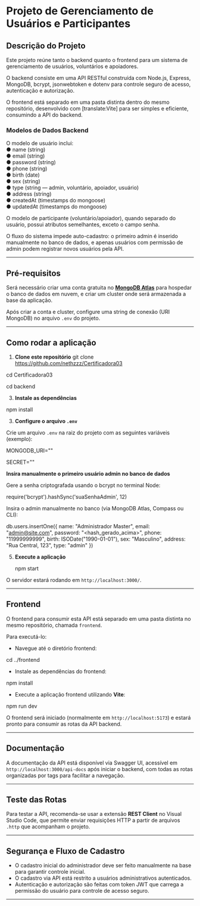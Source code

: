 # Projeto de Gerenciamento de Usuários e Participantes

## Descrição do Projeto

Este projeto reúne tanto o backend quanto o frontend para um sistema de gerenciamento de usuários, voluntários e apoiadores.  

O backend consiste em uma API RESTful construída com Node.js, Express, MongoDB, bcrypt, jsonwebtoken e dotenv para controle seguro de acesso, autenticação e autorização.  

O frontend está separado em uma pasta distinta dentro do mesmo repositório, desenvolvido com [translate:Vite] para ser simples e eficiente, consumindo a API do backend.

### Modelos de Dados Backend

O modelo de usuário inclui:  
● name (string)  
● email (string)  
● password (string)  
● phone (string)  
● birth (date)  
● sex (string)  
● type (string — admin, voluntário, apoiador, usuário)  
● address (string)  
● createdAt (timestamps do mongoose)  
● updatedAt (timestamps do mongoose)  

O modelo de participante (voluntário/apoiador), quando separado do usuário, possui atributos semelhantes, exceto o campo senha.

O fluxo do sistema impede auto-cadastro: o primeiro admin é inserido manualmente no banco de dados, e apenas usuários com permissão de admin podem registrar novos usuários pela API.

---

## Pré-requisitos

Será necessário criar uma conta gratuita no **[MongoDB Atlas](https://www.mongodb.com/cloud/atlas)** para hospedar o banco de dados em nuvem, e criar um cluster onde será armazenada a base da aplicação.

Após criar a conta e cluster, configure uma string de conexão (URI MongoDB) no arquivo `.env` do projeto.

---

## Como rodar a aplicação

1. **Clone este repositório**
git clone https://github.com/nethzzz/Certificadora03

cd Certificadora03

cd backend

3. **Instale as dependências**

npm install

3. **Configure o arquivo `.env`**  

Crie um arquivo `.env` na raiz do projeto com as seguintes variáveis (exemplo):

MONGODB_URI=""

SECRET=""

**Insira manualmente o primeiro usuário admin no banco de dados**  

Gere a senha criptografada usando o bcrypt no terminal Node:

require('bcrypt').hashSync('suaSenhaAdmin', 12)

Insira o admin manualmente no banco (via MongoDB Atlas, Compass ou CLI):

db.users.insertOne({
name: "Administrador Master",
email: "admin@site.com",
password: "<hash_gerado_acima>",
phone: "11999999999",
birth: ISODate("1990-01-01"),
sex: "Masculino",
address: "Rua Central, 123",
type: "admin"
})

5. **Execute a aplicação**

   npm start

O servidor estará rodando em `http://localhost:3000/`.

---

## Frontend

O frontend para consumir esta API está separado em uma pasta distinta no mesmo repositório, chamada `frontend`.

Para executá-lo:  

- Navegue até o diretório frontend:

cd ../frontend

- Instale as dependências do frontend:

npm install

- Execute a aplicação frontend utilizando **Vite**:

npm run dev

O frontend será iniciado (normalmente em `http://localhost:5173`) e estará pronto para consumir as rotas da API backend.

---

## Documentação

A documentação da API está disponível via Swagger UI, acessível em `http://localhost:3000/api-docs` após iniciar o backend, com todas as rotas organizadas por tags para facilitar a navegação.

---

## Teste das Rotas

Para testar a API, recomenda-se usar a extensão **REST Client** no Visual Studio Code, que permite enviar requisições HTTP a partir de arquivos `.http` que acompanham o projeto.

---

## Segurança e Fluxo de Cadastro

- O cadastro inicial do administrador deve ser feito manualmente na base para garantir controle inicial.  
- O cadastro via API está restrito a usuários administrativos autenticados.  
- Autenticação e autorização são feitas com token JWT que carrega a permissão do usuário para controle de acesso seguro.

---

